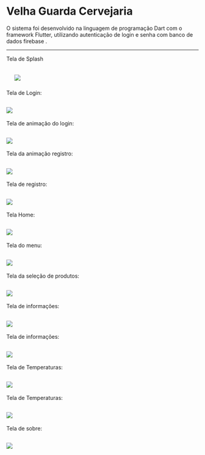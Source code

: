 Velha Guarda Cervejaria
===============================================

O sistema foi desenvolvido na linguagem de programação Dart com o framework Flutter, utilizando autenticação de login e senha com banco de dados firebase .

--------------------
Tela de Splash

 ![](https://github.com/jacksonn455/velha_guarda/blob/master/splash.png)
 --------------------
 Tela de Login:
 
 ![](https://github.com/jacksonn455/velha_guarda/blob/master/login.png)
 --------------------
 Tela de animação do login:
 
 ![](https://github.com/jacksonn455/velha_guarda/blob/master/login3.png)
 --------------------
 Tela da animação registro:
 
 ![](https://github.com/jacksonn455/velha_guarda/blob/master/registro2.png)
 --------------------
 Tela de registro:
 
 ![](https://github.com/jacksonn455/velha_guarda/blob/master/registro.png)
 --------------------
 Tela Home:
 
 ![](https://github.com/jacksonn455/velha_guarda/blob/master/home.png)
 --------------------
 Tela do menu:
 
 ![](https://github.com/jacksonn455/velha_guarda/blob/master/menu.png)
 --------------------
 Tela da seleção de produtos:
 
 ![](https://github.com/jacksonn455/velha_guarda/blob/master/produto.png)
 --------------------
 Tela de informações:
 
 ![](https://github.com/jacksonn455/velha_guarda/blob/master/info.png)
 --------------------
  Tela de informações:
 
 ![](https://github.com/jacksonn455/velha_guarda/blob/master/aut.png)
 --------------------
   Tela de Temperaturas:
 
 ![](https://github.com/jacksonn455/velha_guarda/blob/master/gel.png)
 --------------------
   Tela de Temperaturas:
 
 ![](https://github.com/jacksonn455/velha_guarda/blob/master/free.png)
 --------------------
 Tela de sobre:
 
 ![](https://github.com/jacksonn455/velha_guard/blob/master/sobre.png)
 --------------------
